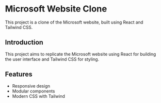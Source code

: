 # Microsoft Website Clone

This project is a clone of the Microsoft website, built using React and Tailwind CSS.

## Introduction
This project aims to replicate the Microsoft website using React for building the user interface and Tailwind CSS for styling.

## Features
- Responsive design
- Modular components
- Modern CSS with Tailwind